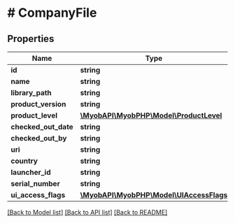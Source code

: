 # # CompanyFile

## Properties

Name | Type | Description | Notes
------------ | ------------- | ------------- | -------------
**id** | **string** |  | 
**name** | **string** |  | 
**library_path** | **string** |  | 
**product_version** | **string** |  | 
**product_level** | [**\MyobAPI\MyobPHP\Model\ProductLevel**](ProductLevel.md) |  | 
**checked_out_date** | **string** |  | 
**checked_out_by** | **string** |  | 
**uri** | **string** |  | 
**country** | **string** |  | 
**launcher_id** | **string** |  | 
**serial_number** | **string** |  | 
**ui_access_flags** | [**\MyobAPI\MyobPHP\Model\UIAccessFlags**](UIAccessFlags.md) |  | 

[[Back to Model list]](../../README.md#documentation-for-models) [[Back to API list]](../../README.md#documentation-for-api-endpoints) [[Back to README]](../../README.md)


